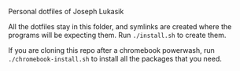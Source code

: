 Personal dotfiles of Joseph Lukasik

All the dotfiles stay in this folder, and symlinks are created where the
programs will be expecting them. Run `./install.sh` to create them.

If you are cloning this repo after a chromebook powerwash, run
`./chromebook-install.sh` to install all the packages that you need.
